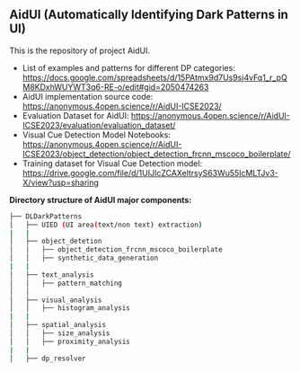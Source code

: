 
## AidUI (Automatically Identifying Dark Patterns in UI)
This is the repository of project AidUI.
- List of examples and patterns for different DP categories: https://docs.google.com/spreadsheets/d/15PAtmx9d7Us9sj4vFq1_r_pQM8KDxhWUYWT3q6-RE-o/edit#gid=2050474263
- AidUI implementation source code: https://anonymous.4open.science/r/AidUI-ICSE2023/
- Evaluation Dataset for AidUI: https://anonymous.4open.science/r/AidUI-ICSE2023/evaluation/evaluation_dataset/
- Visual Cue Detection Model Notebooks: https://anonymous.4open.science/r/AidUI-ICSE2023/object_detection/object_detection_frcnn_mscoco_boilerplate/
- Training dataset for Visual Cue Detection model: https://drive.google.com/file/d/1UIJIcZCAXeltrsyS63Wu55IcMLTJv3-X/view?usp=sharing


**Directory structure of AidUI major components:**
```bash
├── DLDarkPatterns
│   ├── UIED (UI area(text/non text) extraction)
|   |
│   ├── object_detetion
│   │   ├── object_detection_frcnn_mscoco_boilerplate
│   │   ├── synthetic_data_generation
|   |
│   ├── text_analysis
│   │   ├── pattern_matching
│   │   
│   ├── visual_analysis
│   │   ├── histogram_analysis
|   |
│   ├── spatial_analysis
│   │   ├── size_analysis
│   │   ├── proximity_analysis
|   |
│   ├── dp_resolver
```
